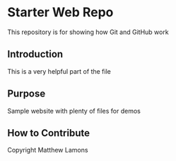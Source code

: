 # Starter Web Repo

This repository is for showing how Git and GitHub work

## Introduction
This is a very helpful part of the file

## Purpose

Sample website with plenty of files for demos
## How to Contribute

Copyright Matthew Lamons